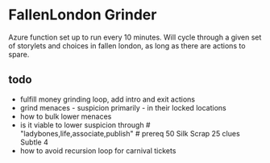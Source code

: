 # FallenLondon Grinder

Azure function set up to run every 10 minutes. Will cycle through a given set of storylets and choices in fallen london, as long as there are actions to spare.


## todo

* fulfill money grinding loop, add intro and exit actions
* grind menaces - suspicion primarily - in their locked locations
* how to bulk lower menaces
* is it viable to lower suspicion through # "ladybones,life,associate,publish" # prereq 50 Silk Scrap 25 clues Subtle 4
* how to avoid recursion loop for carnival tickets